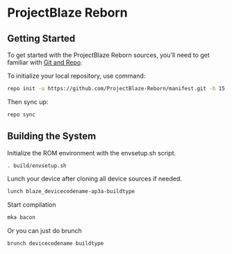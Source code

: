 # ProjectBlaze Reborn

 Getting Started
---------------
To get started with the ProjectBlaze Reborn sources, you'll need to get
familiar with [Git and Repo](https://source.android.com/setup/build/downloading).

 To initialize your local repository, use command:

```bash
repo init -u https://github.com/ProjectBlaze-Reborn/manifest.git -b 15 --git-lfs --depth=1
```

Then sync up:

```bash
repo sync
```

Building the System
-------------------
 Initialize the ROM environment with the envsetup.sh script.

```bash
. build/envsetup.sh
```

Lunch your device after cloning all device sources if needed.

```bash
lunch blaze_devicecodename-ap3a-buildtype
```

Start compilation

```bash
mka bacon
```

Or you can just do brunch

```bash
brunch devicecodename buildtype
```
